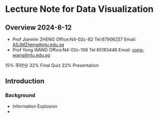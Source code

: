 # Lecture Note for Data Visualization

## Overview 2024-8-12

- Prof Jianmin ZHENG Office:N4-02c-82 Tel:67906257 Email: ASJMZheng@ntu.edu.sg
- Prof Yong WANG Office:N4-02c-106 Tel 65183446 Email: yong-wang@ntu.edu.sg

15% 平时分 32% Final Quiz 22% Presentation

## Introduction

### Background

- Information Explosion
-
